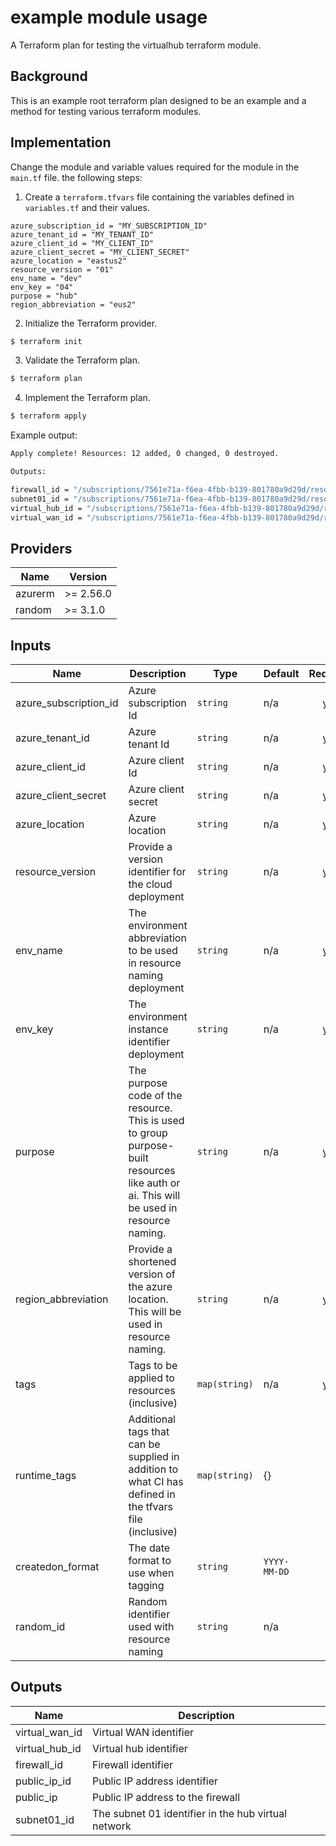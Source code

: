 # example module usage

A Terraform plan for testing the virtualhub terraform module.

## Background

This is an example root terraform plan designed to be an example and a method for testing various terraform modules.

## Implementation

Change the module and variable values required for the module in the `main.tf` file. the following steps:

1. Create a `terraform.tfvars` file containing the variables defined in `variables.tf` and their values.

```hcl
azure_subscription_id = "MY_SUBSCRIPTION_ID"
azure_tenant_id = "MY_TENANT_ID"
azure_client_id = "MY_CLIENT_ID"
azure_client_secret = "MY_CLIENT_SECRET"
azure_location = "eastus2"
resource_version = "01"
env_name = "dev"
env_key = "04"
purpose = "hub"
region_abbreviation = "eus2"
```

2. Initialize the Terraform provider.

```bash
$ terraform init
```

3. Validate the Terraform plan.

```bash
$ terraform plan
```

4. Implement the Terraform plan.

```bash
$ terraform apply
```

Example output:

```bash
Apply complete! Resources: 12 added, 0 changed, 0 destroyed.

Outputs:

firewall_id = "/subscriptions/7561e71a-f6ea-4fbb-b139-801780a9d29d/resourceGroups/AppGrp-hub01-dev01-rg-dcb6/providers/Microsoft.Network/azureFirewalls/eus2-virtualhub-dcb6"
subnet01_id = "/subscriptions/7561e71a-f6ea-4fbb-b139-801780a9d29d/resourceGroups/AppGrp-hub01-dev01-rg-dcb6/providers/Microsoft.Network/virtualNetworks/eus2-hub-dev01-vnet-dcb6/subnets/AzureFirewallSubnet"
virtual_hub_id = "/subscriptions/7561e71a-f6ea-4fbb-b139-801780a9d29d/resourceGroups/AppGrp-hub01-dev01-rg-dcb6/providers/Microsoft.Network/virtualHubs/eus2-virtualhub-dcb6"
virtual_wan_id = "/subscriptions/7561e71a-f6ea-4fbb-b139-801780a9d29d/resourceGroups/AppGrp-hub01-dev01-rg-dcb6/providers/Microsoft.Network/virtualWans/eus2-virtualwan-dcb6"
```

<!--- BEGIN_TF_DOCS --->

## Providers

| Name    | Version   |
| ------- | --------- |
| azurerm | >= 2.56.0 |
| random  | >= 3.1.0  |

## Inputs

| Name                  | Description                                                                                                                            | Type          | Default      | Required |
| --------------------- | -------------------------------------------------------------------------------------------------------------------------------------- | ------------- | ------------ | :------: |
| azure_subscription_id | Azure subscription Id                                                                                                                  | `string`      | n/a          |   yes    |
| azure_tenant_id       | Azure tenant Id                                                                                                                        | `string`      | n/a          |   yes    |
| azure_client_id       | Azure client Id                                                                                                                        | `string`      | n/a          |   yes    |
| azure_client_secret   | Azure client secret                                                                                                                    | `string`      | n/a          |   yes    |
| azure_location        | Azure location                                                                                                                         | `string`      | n/a          |   yes    |
| resource_version      | Provide a version identifier for the cloud deployment                                                                                  | `string`      | n/a          |   yes    |
| env_name              | The environment abbreviation to be used in resource naming deployment                                                                  | `string`      | n/a          |   yes    |
| env_key               | The environment instance identifier deployment                                                                                         | `string`      | n/a          |   yes    |
| purpose               | The purpose code of the resource. This is used to group purpose-built resources like auth or ai. This will be used in resource naming. | `string`      | n/a          |   yes    |
| region_abbreviation   | Provide a shortened version of the azure location. This will be used in resource naming.                                               | `string`      | n/a          |   yes    |
| tags                  | Tags to be applied to resources (inclusive)                                                                                            | `map(string)` | n/a          |   yes    |
| runtime_tags          | Additional tags that can be supplied in addition to what CI has defined in the tfvars file (inclusive)                                 | `map(string)` | {}           |    no    |
| createdon_format      | The date format to use when tagging                                                                                                    | `string`      | `YYYY-MM-DD` |    no    |
| random_id             | Random identifier used with resource naming                                                                                            | `string`      | n/a          |    no    |

## Outputs

| Name           | Description                                         |
| -------------- | --------------------------------------------------- |
| virtual_wan_id | Virtual WAN identifier                              |
| virtual_hub_id | Virtual hub identifier                              |
| firewall_id    | Firewall identifier                                 |
| public_ip_id   | Public IP address identifier                        |
| public_ip      | Public IP address to the firewall                   |
| subnet01_id    | The subnet 01 identifier in the hub virtual network |

<!--- END_TF_DOCS --->

